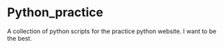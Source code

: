 # Python_practice
A collection of python scripts for the practice python website. 
I want to be the best.

